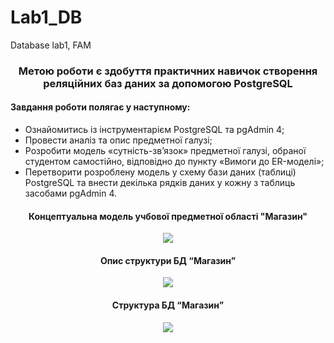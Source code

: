 # Lab1_DB
Database lab1, FAM


<h3 align="center">Метою роботи є здобуття практичних навичок створення реляційних баз даних за допомогою PostgreSQL</h3>

<h4>Завдання роботи полягає у наступному:</h4>
<ul>
<li>Ознайомитись із інструментарієм PostgreSQL та pgAdmin 4;</li>
<li>Провести аналіз та опис предметної галузі;</li>
<li>Розробити модель «сутність-зв’язок» предметної галузі, обраної студентом самостійно, відповідно до пункту «Вимоги до ER-моделі»;</li>
<li>Перетворити розроблену модель у схему бази даних (таблиці) PostgreSQL та внести декілька рядків даних у кожну з таблиць засобами pgAdmin 4.</li>
  </ul>


<h4 align="center">Концептуальна модель учбової предметної області "Магазин"</h4>
<p align="center">
<img src=images/er_sсheme.png/>
</p>
<h4 align="center">Опис структури БД “Магазин”</h4>

<p align="center">
<img src=images/info.png/>
</p>
<h4 align="center">Структура БД “Магазин”</h4>
<p align="center">
<img src=images/tables.png/>
</p>




